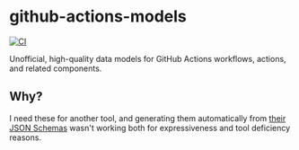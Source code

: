 github-actions-models
=====================

[![CI](https://github.com/woodruffw/github-actions-models/actions/workflows/ci.yml/badge.svg)](https://github.com/woodruffw/github-actions-models/actions/workflows/ci.yml)

Unofficial, high-quality data models for GitHub Actions workflows, actions, and related components.

## Why?

I need these for another tool, and generating them automatically from
[their JSON Schemas] wasn't working both for expressiveness and tool deficiency
reasons.

[their JSON Schemas]: https://www.schemastore.org/json/
